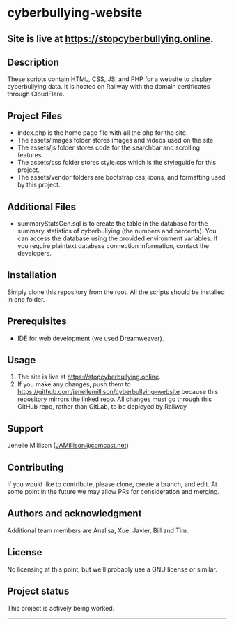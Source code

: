 # cyberbullying-website

## Site is live at https://stopcyberbullying.online.

## Description
These scripts contain HTML, CSS, JS, and PHP for a website to display cyberbullying data. It is hosted on Railway with the domain certificates through CloudFlare.

## Project Files
- index.php is the home page file with all the php for the site.
- The assets/images folder stores images and videos used on the site.
- The assets/js folder stores code for the searchbar and scrolling features.
- The assets/css folder stores style.css which is the styleguide for this project.
- The assets/vendor folders are bootstrap css, icons, and formatting used by this project.

## Additional Files
- summaryStatsGen.sql is to create the table in the database for the summary statistics of cyberbullying (the numbers and percents). You can access the database using the provided environment variables. If you require plaintext database connection information, contact the developers.

## Installation
Simply clone this repository from the root.  All the scripts should be installed in one folder.

## Prerequisites
- IDE for web development (we used Dreamweaver).

## Usage
1. The site is live at https://stopcyberbullying.online.
2. If you make any changes, push them to https://github.com/jenellemillison/cyberbullying-website because this repository mirrors the linked repo. All changes must go through this GitHub repo, rather than GitLab, to be deployed by Railway

## Support
Jenelle Millison (JAMillison@comcast.net)

## Contributing
If you would like to contribute, please clone, create a branch, and edit.  At some point in the future we may allow PRs for consideration and merging.

## Authors and acknowledgment
Additional team members are Analisa, Xue, Javier, Bill and Tim.

## License
No licensing at this point, but we'll probably use a GNU license or similar.

## Project status
This project is actively being worked.

***


